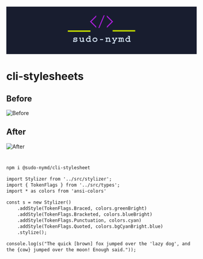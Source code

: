 ![Sudo-Nymd](https://github.com/sudo-nymd/branding/blob/main/images/banner.png?raw=true)
# cli-stylesheets

## Before

![Before](https://github.com/sudo-nymd/cli-stylesheets/blob/master/images/before.png?raw=true)

## After

![After](https://github.com/sudo-nymd/cli-stylesheets/blob/master/images/after.png?raw=true)

# 

```
npm i @sudo-nymd/cli-stylesheet
```

```
import Stylizer from '../src/stylizer';
import { TokenFlags } from '../src/types';
import * as colors from 'ansi-colors'
```

```
const s = new Stylizer()
    .addStyle(TokenFlags.Braced, colors.greenBright)
    .addStyle(TokenFlags.Bracketed, colors.blueBright)
    .addStyle(TokenFlags.Punctuation, colors.cyan)
    .addStyle(TokenFlags.Quoted, colors.bgCyanBright.blue)
    .stylize();
```

```
console.log(s("The quick [brown] fox jumped over the 'lazy dog', and the {cow} jumped over the moon! Enough said."));
```

